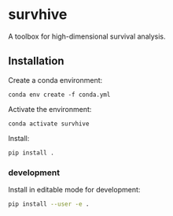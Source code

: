 # survhive
A toolbox for high-dimensional survival analysis.

## Installation

Create a conda environment:

```console
conda env create -f conda.yml
```

Activate the environment:

```console
conda activate survhive
```

Install:

```console
pip install .
```

### development

Install in editable mode for development:

```sh
pip install --user -e .
```

